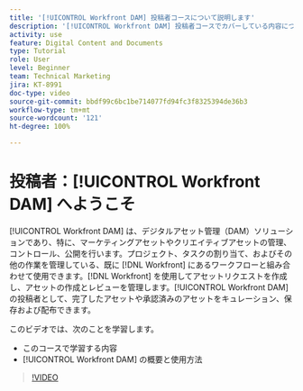 ```yaml
---
title: '[!UICONTROL Workfront DAM] 投稿者コースについて説明します'
description: '[!UICONTROL Workfront DAM] 投稿者コースでカバーしている内容について説明します。'
activity: use
feature: Digital Content and Documents
type: Tutorial
role: User
level: Beginner
team: Technical Marketing
jira: KT-8991
doc-type: video
source-git-commit: bbdf99c6bc1be714077fd94fc3f8325394de36b3
workflow-type: tm+mt
source-wordcount: '121'
ht-degree: 100%

---
```


# 投稿者：[!UICONTROL Workfront DAM] へようこそ

[!UICONTROL Workfront DAM] は、デジタルアセット管理（DAM）ソリューションであり、特に、マーケティングアセットやクリエイティブアセットの管理、コントロール、公開を行います。プロジェクト、タスクの割り当て、およびその他の作業を管理している、既に [!DNL Workfront] にあるワークフローと組み合わせて使用できます。[!DNL Workfront] を使用してアセットリクエストを作成し、アセットの作成とレビューを管理します。[!UICONTROL Workfront DAM] の投稿者として、完了したアセットや承認済みのアセットをキュレーション、保存および配布できます。

このビデオでは、次のことを学習します。

* このコースで学習する内容
* [!UICONTROL Workfront DAM] の概要と使用方法

>[!VIDEO](https://video.tv.adobe.com/v/335251/?quality=12&learn=on&enablevpops=1)
